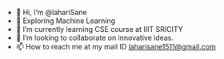 - 👋 Hi, I’m @lahariSane
- 👀 Exploring Machine Learning      
- 🌱 I’m currently learning CSE course at IIIT SRICITY
- 💞️ I’m looking to collaborate on innovative ideas.
- 📫 How to reach me at my mail ID laharisane1511@gmail.com

<!---
lahariSane/lahariSane is a ✨ special ✨ repository because its `README.md` (this file) appears on your GitHub profile.
You can click the Preview link to take a look at your changes.
--->
